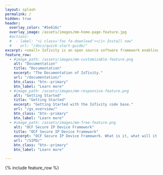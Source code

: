 ```yaml
---
layout: splash
permalink: /
hidden: true
header:
  overlay_color: "#5e616c"
  overlay_image: /assets/images/mm-home-page-feature.jpg
  #actions:
  #  - label: "<i class='fas fa-download'></i> Install now"
  #    url: "/docs/quick-start-guide/"
excerpt: <small> IoTivity is an open source software framework enabling seamless device-to-device connectivity to address the emerging needs of the Internet of Things<br/>
feature_row:
  - #image_path: /assets/images/mm-customizable-feature.png
    alt: "Documentation"
    title: "Documentation"
    excerpt: "The Documentation of IoTivity."
    url: "/documentation/"
    btn_class: "btn--primary"
    btn_label: "Learn more"
  - #image_path: /assets/images/mm-responsive-feature.png
    alt: "Getting Started"
    title: "Getting Started"
    excerpt: "Getting Started with the IoTivity code base."
    url: "/gs_overview/"
    btn_class: "btn--primary"
    btn_label: "Learn more"
  - #image_path: /assets/images/mm-free-feature.png
    alt: "OCF Secure IP Device Framework"
    title: "OCF Secure IP Device Framework"
    excerpt: "OCF Secure IP Device Framework. What is it, what will it do for you"
    url: "/SIPD/"
    btn_class: "btn--primary"
    btn_label: "Learn more"      

---
```


{% include feature_row %}
